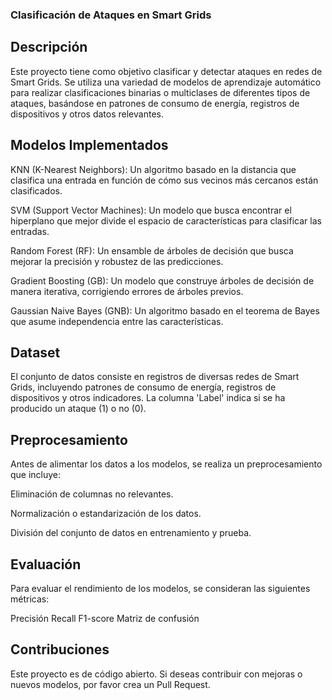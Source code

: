### Clasificación de Ataques en Smart Grids
## Descripción
Este proyecto tiene como objetivo clasificar y detectar ataques en redes de Smart Grids. Se utiliza una variedad de modelos de aprendizaje automático para realizar clasificaciones binarias o multiclases de diferentes tipos de ataques, basándose en patrones de consumo de energía, registros de dispositivos y otros datos relevantes.

## Modelos Implementados

KNN (K-Nearest Neighbors): Un algoritmo basado en la distancia que clasifica una entrada en función de cómo sus vecinos más cercanos están clasificados.

SVM (Support Vector Machines): Un modelo que busca encontrar el hiperplano que mejor divide el espacio de características para clasificar las entradas.

Random Forest (RF): Un ensamble de árboles de decisión que busca mejorar la precisión y robustez de las predicciones.

Gradient Boosting (GB): Un modelo que construye árboles de decisión de manera iterativa, corrigiendo errores de árboles previos.

Gaussian Naive Bayes (GNB): Un algoritmo basado en el teorema de Bayes que asume independencia entre las características.

## Dataset
El conjunto de datos consiste en registros de diversas redes de Smart Grids, incluyendo patrones de consumo de energía, registros de dispositivos y otros indicadores. La columna 'Label' indica si se ha producido un ataque (1) o no (0).

## Preprocesamiento
Antes de alimentar los datos a los modelos, se realiza un preprocesamiento que incluye:

Eliminación de columnas no relevantes.

Normalización o estandarización de los datos.

División del conjunto de datos en entrenamiento y prueba.
## Evaluación
Para evaluar el rendimiento de los modelos, se consideran las siguientes métricas:

Precisión
Recall
F1-score
Matriz de confusión

## Contribuciones
Este proyecto es de código abierto. Si deseas contribuir con mejoras o nuevos modelos, por favor crea un Pull Request.
